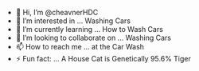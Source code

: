 - 👋 Hi, I’m @cheavnerHDC
- 👀 I’m interested in ... Washing Cars
- 🌱 I’m currently learning ... How to Wash Cars
- 💞️ I’m looking to collaborate on ... Washing Cars
- 📫 How to reach me ... at the Car Wash
- ⚡ Fun fact: ... A House Cat is Genetically 95.6% Tiger

<!---
cheavnerHDC/cheavnerHDC is a ✨ special ✨ repository because its `README.md` (this file) appears on your GitHub profile.
You can click the Preview link to take a look at your changes.
--->
